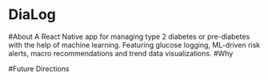 # DiaLog

#About
A React Native app for managing type 2 diabetes or pre-diabetes with the help of machine learning. Featuring glucose logging, ML-driven risk alerts, macro recommendations and trend data visualizations.
#Why

#Future Directions
